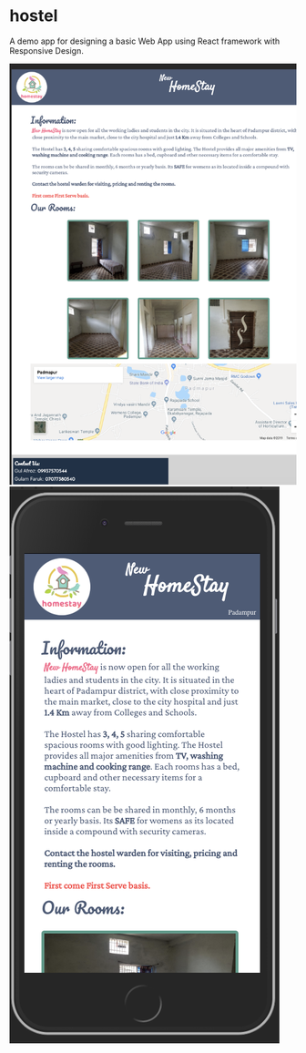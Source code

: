 # hostel
A demo app for designing a basic Web App using React framework with Responsive Design. 

![iPad](iPad.png)
![iPhone](iPhone.png)

